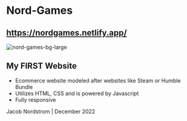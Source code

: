 # Nord-Games
## https://nordgames.netlify.app/
![nord-games-bg-large](https://github.com/jnordst/Nord-Games/assets/12515630/b5ce9ce9-d64a-43f7-a152-b820b161715e)

## My FIRST Website
- Ecommerce website modeled after websites like Steam or Humble Bundle
- Utilizes HTML, CSS and is powered by Javascript 
- Fully responsive

Jacob Nordstrom | December 2022
